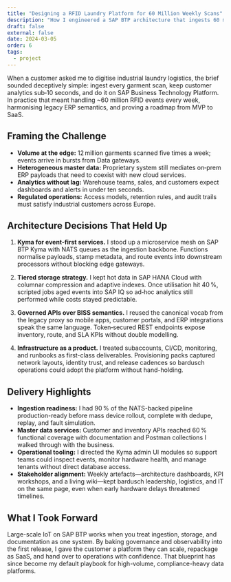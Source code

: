 ```yaml
---
title: "Designing a RFID Laundry Platform for 60 Million Weekly Scans"
description: "How I engineered a SAP BTP architecture that ingests 60 million RFID events per week while staying fast, governable, and ready for SaaS expansion."
draft: false
external: false
date: 2024-03-05
order: 6
tags:
  - project
---
```


When a customer asked me to digitise industrial laundry logistics, the brief sounded deceptively simple: ingest every garment scan, keep customer analytics sub‑10 seconds, and do it on SAP Business Technology Platform. In practice that meant handling ~60 million RFID events every week, harmonising legacy ERP semantics, and proving a roadmap from MVP to SaaS.

## Framing the Challenge

- **Volume at the edge:** 12 million garments scanned five times a week; events arrive in bursts from Data gateways.
- **Heterogeneous master data:** Proprietary system still mediates on‑prem ERP payloads that need to coexist with new cloud services.
- **Analytics without lag:** Warehouse teams, sales, and customers expect dashboards and alerts in under ten seconds.
- **Regulated operations:** Access models, retention rules, and audit trails must satisfy industrial customers across Europe.

## Architecture Decisions That Held Up

1. **Kyma for event-first services.** I stood up a microservice mesh on SAP BTP Kyma with NATS queues as the ingestion backbone. Functions normalise payloads, stamp metadata, and route events into downstream processors without blocking edge gateways.

2. **Tiered storage strategy.** I kept hot data in SAP HANA Cloud with columnar compression and adaptive indexes. Once utilisation hit 40 %, scripted jobs aged events into SAP IQ so ad‑hoc analytics still performed while costs stayed predictable.

3. **Governed APIs over BISS semantics.** I reused the canonical vocab from the legacy proxy so mobile apps, customer portals, and ERP integrations speak the same language. Token‑secured REST endpoints expose inventory, route, and SLA KPIs without double modelling.

4. **Infrastructure as a product.** I treated subaccounts, CI/CD, monitoring, and runbooks as first-class deliverables. Provisioning packs captured network layouts, identity trust, and release cadences so bardusch operations could adopt the platform without hand-holding.

## Delivery Highlights

- **Ingestion readiness:** I had 90 % of the NATS-backed pipeline production-ready before mass device rollout, complete with dedupe, replay, and fault simulation.
- **Master data services:** Customer and inventory APIs reached 60 % functional coverage with documentation and Postman collections I walked through with the business.
- **Operational tooling:** I directed the Kyma admin UI modules so support teams could inspect events, monitor hardware health, and manage tenants without direct database access.
- **Stakeholder alignment:** Weekly artefacts—architecture dashboards, KPI workshops, and a living wiki—kept bardusch leadership, logistics, and IT on the same page, even when early hardware delays threatened timelines.

## What I Took Forward

Large-scale IoT on SAP BTP works when you treat ingestion, storage, and documentation as one system. By baking governance and observability into the first release, I gave the customer a platform they can scale, repackage as SaaS, and hand over to operations with confidence. That blueprint has since become my default playbook for high-volume, compliance-heavy data platforms.
